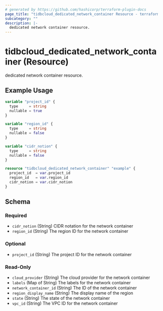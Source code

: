 ```yaml
---
# generated by https://github.com/hashicorp/terraform-plugin-docs
page_title: "tidbcloud_dedicated_network_container Resource - terraform-provider-tidbcloud"
subcategory: ""
description: |-
  dedicated network container resource.
---
```


# tidbcloud_dedicated_network_container (Resource)

dedicated network container resource.

## Example Usage

```terraform
variable "project_id" {
  type     = string
  nullable = true
}

variable "region_id" {
  type     = string
  nullable = false
}

variable "cidr_notion" {
  type     = string
  nullable = false
}

resource "tidbcloud_dedicated_network_container" "example" {
  project_id  = var.project_id
  region_id   = var.region_id
  cidr_notion = var.cidr_notion
}
```

<!-- schema generated by tfplugindocs -->
## Schema

### Required

- `cidr_notion` (String) CIDR notation for the network container
- `region_id` (String) The region ID for the network container

### Optional

- `project_id` (String) The project ID for the network container

### Read-Only

- `cloud_provider` (String) The cloud provider for the network container
- `labels` (Map of String) The labels for the network container
- `network_container_id` (String) The ID of the network container
- `region_display_name` (String) The display name of the region
- `state` (String) The state of the network container
- `vpc_id` (String) The VPC ID for the network container

